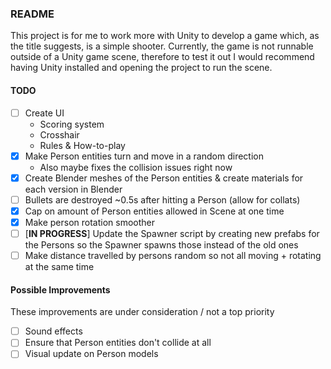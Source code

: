 ### README ###

This project is for me to work more with Unity to develop a game which, as the title suggests, is a simple shooter. Currently, the game is not runnable outside of a Unity game scene, therefore to test it out I would recommend having Unity installed and opening the project to run the scene.

#### TODO ####
- [ ] Create UI 
  - Scoring system
  - Crosshair
  - Rules & How-to-play
- [x] Make Person entities turn and move in a random direction
  - Also maybe fixes the collision issues right now
- [x] Create Blender meshes of the Person entities & create materials for each version in Blender
- [ ] Bullets are destroyed ~0.5s after hitting a Person (allow for collats)
- [x] Cap on amount of Person entities allowed in Scene at one time
- [x] Make person rotation smoother
- [ ] [**IN PROGRESS**] Update the Spawner script by creating new prefabs for the Persons so the Spawner spawns those instead of the old ones
- [ ] Make distance travelled by persons random so not all moving + rotating at the same time

#### Possible Improvements ####
These improvements are under consideration / not a top priority
- [ ] Sound effects
- [ ] Ensure that Person entities don't collide at all
- [ ] Visual update on Person models
